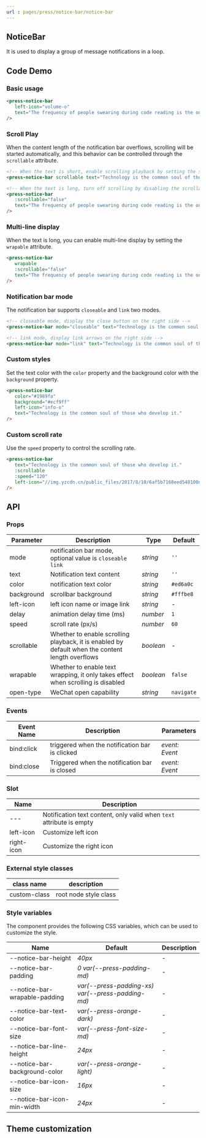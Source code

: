 ```yaml
---
url : pages/press/notice-bar/notice-bar
---
```


## NoticeBar 

It is used to display a group of message notifications in a loop.
## Code Demo

### Basic usage

```html
<press-notice-bar
   left-icon="volume-o"
   text="The frequency of people swearing during code reading is the only measure of code quality."
/>
```

### Scroll Play

When the content length of the notification bar overflows, scrolling will be started automatically, and this behavior can be controlled through the `scrollable` attribute.

```html
<!-- When the text is short, enable scrolling playback by setting the scrollable attribute -->
<press-notice-bar scrollable text="Technology is the common soul of those who develop it." />

<!-- When the text is long, turn off scrolling by disabling the scrollable attribute -->
<press-notice-bar
   :scrollable="false"
   text="The frequency of people swearing during code reading is the only measure of code quality."
/>
```

### Multi-line display

When the text is long, you can enable multi-line display by setting the `wrapable` attribute.

```html
<press-notice-bar
   wrapable
   :scrollable="false"
   text="The frequency of people swearing during code reading is the only measure of code quality."
/>
```

### Notification bar mode

The notification bar supports `closeable` and `link` two modes.

```html
<!-- closeable mode, display the close button on the right side -->
<press-notice-bar mode="closeable" text="Technology is the common soul of those who develop it." />

<!-- link mode, display link arrows on the right side -->
<press-notice-bar mode="link" text="Technology is the common soul of those who develop it." />
```

### Custom styles

Set the text color with the `color` property and the background color with the `background` property.

```html
<press-notice-bar
   color="#1989fa"
   background="#ecf9ff"
   left-icon="info-o"
   text="Technology is the common soul of those who develop it."
/>
```

### Custom scroll rate

Use the `speed` property to control the scrolling rate.

```html
<press-notice-bar
   text="Technology is the common soul of those who develop it."
   :scrollable
   :speed="120"
   left-icon="//img.yzcdn.cn/public_files/2017/8/10/6af5b7168eed548100d9041f07b7c616.png"
/>
```

## API

### Props

| Parameter  | Description                                                                                      | Type      | Default    |
| ---------- | ------------------------------------------------------------------------------------------------ | --------- | ---------- |
| mode       | notification bar mode, optional value is `closeable` `link`                                      | _string_  | `''`       |
| text       | Notification text content                                                                        | _string_  | `''`       |
| color      | notification text color                                                                          | _string_  | `#ed6a0c`  |
| background | scrollbar background                                                                             | _string_  | `#fffbe8`  |
| left-icon  | left icon name or image link                                                                     | _string_  | -          |
| delay      | animation delay time (ms)                                                                        | _number_  | `1`        |
| speed      | scroll rate (px/s)                                                                               | _number_  | `60`       |
| scrollable | Whether to enable scrolling playback, it is enabled by default when the content length overflows | _boolean_ | -          |
| wrapable   | Whether to enable text wrapping, it only takes effect when scrolling is disabled                 | _boolean_ | `false`    |
| open-type  | WeChat open capability                                                                           | _string_  | `navigate` |

### Events

| Event Name | Description                                    | Parameters     |
| ---------- | ---------------------------------------------- | -------------- |
| bind:click | triggered when the notification bar is clicked | _event: Event_ |
| bind:close | Triggered when the notification bar is closed  | _event: Event_ |

### Slot

| Name       | Description                                                          |
| ---------- | -------------------------------------------------------------------- |
| ---        | Notification text content, only valid when `text` attribute is empty |
| left-icon  | Customize left icon                                                  |
| right-icon | Customize the right icon                                             |

### External style classes

| class name   | description           |
| ------------ | --------------------- |
| custom-class | root node style class |

### Style variables

The component provides the following CSS variables, which can be used to customize the style.

| Name                          | Default                                           | Description |
| ----------------------------- | ------------------------------------------------- | ----------- |
| --notice-bar-height           | _40px_                                            | -           |
| --notice-bar-padding          | _0 var(--press-padding-md)_                       | -           |
| --notice-bar-wrapable-padding | _var(--press-padding-xs) var(--press-padding-md)_ | -           |
| --notice-bar-text-color       | _var(--press-orange-dark)_                        | -           |
| --notice-bar-font-size        | _var(--press-font-size-md)_                       | -           |
| --notice-bar-line-height      | _24px_                                            | -           |
| --notice-bar-background-color | _var(--press-orange-light)_                       | -           |
| --notice-bar-icon-size        | _16px_                                            | -           |
| --notice-bar-icon-min-width   | _24px_                                            | -           |

## Theme customization

<theme-config />